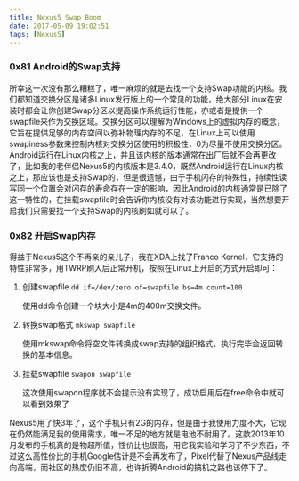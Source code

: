 ```yaml
---
title: Nexus5 Swap Boom
date: 2017-05-09 19:02:51
tags: [Nexus5]
---
```


### 0x81 Android的Swap支持

所幸这一次没有那么糟糕了，唯一麻烦的就是去找一个支持Swap功能的内核。我们都知道交换分区是诸多Linux发行版上的一个常见的功能，绝大部分Linux在安装时都会让你创建Swap分区以提高操作系统运行性能，亦或者是提供一个swapfile来作为交换区域。交换分区可以理解为Windows上的虚拟内存的概念，它旨在提供足够的内存空间以弥补物理内存的不足，在Linux上可以使用swapiness参数来控制内核对交换分区使用的积极性，0为尽量不使用交换分区。Android运行在Linux内核之上，并且该内核的版本通常在出厂后就不会再更改了，比如我的老伴侣Nexus5的内核版本是3.4.0，既然Android运行在Linux内核之上，那应该也是支持Swap的，但是很遗憾，由于手机闪存的特殊性，持续性读写同一个位置会对闪存的寿命存在一定的影响，因此Android的内核通常是已除了这一特性的，在挂载swapfile时会告诉你内核没有对该功能进行实现，当然想要开启我们只需要找一个支持Swap的内核刷如就可以了。

### 0x82 开启Swap内存

得益于Nexus5这个不再亲的亲儿子，我在XDA上找了Franco Kernel，它支持的特性非常多，用TWRP刷入后正常开机，按照在Linux上开启的方式开启即可：

1. 创建swapfile
    `dd if=/dev/zero of=swapfile bs=4m count=100`

    使用dd命令创建一个块大小是4m的400m交换文件。

1. 转换swap格式
    `mkswap swapfile`

    使用mkswap命令将空文件转换成swap支持的组织格式，执行完毕会返回转换的基本信息。

1. 挂载swapfile
    `swapon swapfile`

    这次使用swapon程序就不会提示没有实现了，成功启用后在free命令中就可以看到效果了

Nexus5用了快3年了，这个手机只有2G的内存，但是由于我使用力度不大，它现在仍然能满足我的使用需求，唯一不足的地方就是电池不耐用了。这款2013年10月发布的手机真的是物超所值，性价比也很高，用它我实验和学习了不少东西，不过这么高性价比的手机Google估计是不会再发布了，Pixel代替了Nexus产品线走向高端，而社区的热度仍旧不高，也许折腾Android的搞机之路也该停下了。
